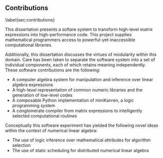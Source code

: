 
Contributions
-------------

\label{sec:contributions}

This dissertation presents a softare system to transform high-level matrix expressions into high-performance code.  This project supplies mathematical programmers access to powerful-yet-inaccessible computational libraries.

Additionally, this dissertation discusses the virtues of modularity within this domain.  Care has been taken to separate the software system into a set of individual components, each of which retains meaning independently.  These software contributions are the following:

*   A computer algebra system for manipulation and inference over linear algebra expressions
*   A high-level representation of common numeric libraries and the generation of low-level codes
*   A composable Python implementation of miniKanren, a logic programming system
*   A conglomerate compiler from matrix expressions to intelligently selected computational routines 

Conceptually this software experiment has yielded the following novel ideas within the context of numerical linear algebra:

*   The use of logic inference over mathematical attributes for algorithm selection
*   The use of static scheduling for distributed numerical linear algebra
